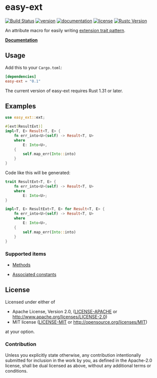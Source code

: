 # easy-ext

[![Build Status](https://travis-ci.com/taiki-e/easy-ext.svg?branch=master)](https://travis-ci.com/taiki-e/easy-ext)
[![version](https://img.shields.io/crates/v/easy-ext.svg)](https://crates.io/crates/easy-ext/)
[![documentation](https://docs.rs/easy-ext/badge.svg)](https://docs.rs/easy-ext/)
[![license](https://img.shields.io/crates/l/easy-ext.svg)](https://crates.io/crates/easy-ext/)
[![Rustc Version](https://img.shields.io/badge/rustc-1.31+-lightgray.svg)](https://blog.rust-lang.org/2018/12/06/Rust-1.31-and-rust-2018.html)

An attribute macro for easily writing [extension trait pattern](https://github.com/rust-lang/rfcs/blob/master/text/0445-extension-trait-conventions.md).

[**Documentation**](https://docs.rs/easy-ext/)

## Usage

Add this to your `Cargo.toml`:

```toml
[dependencies]
easy-ext = "0.1"
```

The current version of easy-ext requires Rust 1.31 or later.

## Examples

```rust
use easy_ext::ext;

#[ext(ResultExt)]
impl<T, E> Result<T, E> {
    fn err_into<U>(self) -> Result<T, U>
    where
        E: Into<U>,
    {
        self.map_err(Into::into)
    }
}
```

Code like this will be generated:

```rust
trait ResultExt<T, E> {
    fn err_into<U>(self) -> Result<T, U>
    where
        E: Into<U>;
}

impl<T, E> ResultExt<T, E> for Result<T, E> {
    fn err_into<U>(self) -> Result<T, U>
    where
        E: Into<U>,
    {
        self.map_err(Into::into)
    }
}
```

### Supported items

* [Methods](https://doc.rust-lang.org/book/ch05-03-method-syntax.html)

* [Associated constants](https://rust-lang-nursery.github.io/edition-guide/rust-2018/trait-system/associated-constants.html)

## License

Licensed under either of

* Apache License, Version 2.0, ([LICENSE-APACHE](LICENSE-APACHE) or <http://www.apache.org/licenses/LICENSE-2.0>)
* MIT license ([LICENSE-MIT](LICENSE-MIT) or <http://opensource.org/licenses/MIT>)

at your option.

### Contribution

Unless you explicitly state otherwise, any contribution intentionally submitted for inclusion in the work by you, as defined in the Apache-2.0 license, shall be dual licensed as above, without any additional terms or conditions.
